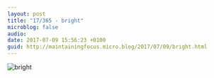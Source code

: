 ```yaml
---
layout: post
title: "17/365 - bright"
microblog: false
audio: 
date: 2017-07-09 15:56:23 +0100
guid: http://maintainingfocus.micro.blog/2017/07/09/bright.html
---
```

![bright](https://f000.backblazeb2.com/file/Roel-Share/bright.jpg)
